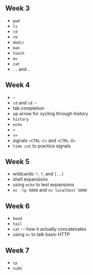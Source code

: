 ## Week 3
- `pwd`
- `ls`
- `cd`
- `rm`
- `mkdir`
- `man`
- `touch`
- `mv`
- `cat`
- `..` and `.`

## Week 4

- `~` 
- `cd` and `cd ~`
- tab completion
- up arrow for cycling through history
- `history`
- `echo`
- `>`
- `>>`
- signals `<CTRL-C>` and `<CTRL-D>`
- `time cat` to practice signals

## Week 5

- wildcards: `*`, `?`, and `[..]`
- shell expansions
- using `echo` to test expansions
- `nc -lp 5000` and `nc localhost 5000`

## Week 6

- `head`
- `tail`
- `cat` -- how it actually concatenates
- using `nc` to talk basic HTTP

## Week 7

- `cp`
- `sudo`
